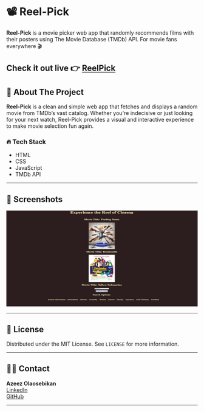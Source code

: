 # 📽️ Reel-Pick

**Reel-Pick** is a movie picker web app that randomly recommends films with their posters using The Movie Database (TMDb) API. For movie fans everywhere 🎬

Check it out live 👉 [ReelPick](https://reelpick.netlify.app/) 
---

## 🧠 About The Project

**Reel-Pick** is a clean and simple web app that fetches and displays a random movie from TMDb’s vast catalog. Whether you're indecisive or just looking for your next watch, Reel-Pick provides a visual and interactive experience to make movie selection fun again.

### 🔥 Tech Stack

- HTML  
- CSS  
- JavaScript  
- TMDb API

---

## 📸 Screenshots

![Reel-Pick Preview](./assets/reel-pick.png) 

---

## 📄 License

Distributed under the MIT License. See `LICENSE` for more information.

---

## 🙋‍♂️ Contact

**Azeez Olaosebikan**  
[LinkedIn](https://www.linkedin.com/in/azeezolaosebikan)  
[GitHub](https://github.com/ozazeez)

---
